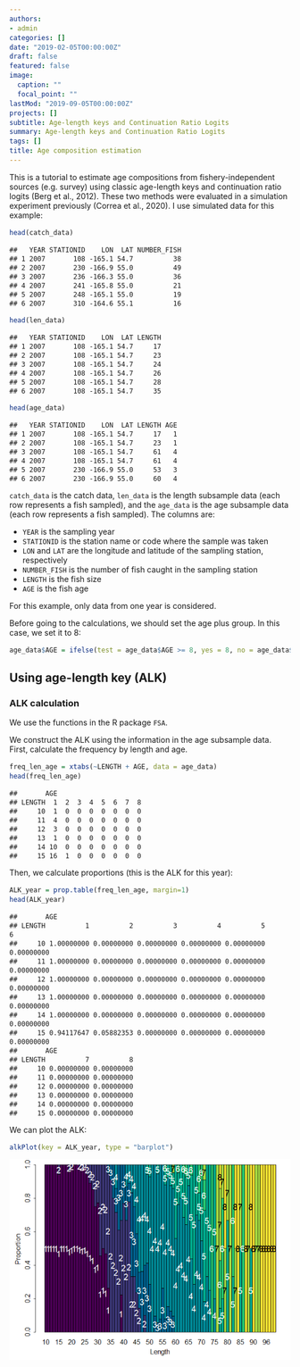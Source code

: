 ```yaml
---
authors:
- admin
categories: []
date: "2019-02-05T00:00:00Z"
draft: false
featured: false
image:
  caption: ""
  focal_point: ""
lastMod: "2019-09-05T00:00:00Z"
projects: []
subtitle: Age-length keys and Continuation Ratio Logits
summary: Age-length keys and Continuation Ratio Logits
tags: []
title: Age composition estimation
---
```


This is a tutorial to estimate age compositions from fishery-independent
sources (e.g. survey) using classic age-length keys and continuation
ratio logits (Berg et al., 2012). These two methods were evaluated in a
simulation experiment previously (Correa et al., 2020). I use simulated
data for this example:

``` r
head(catch_data)
```

    ##   YEAR STATIONID    LON  LAT NUMBER_FISH
    ## 1 2007       108 -165.1 54.7          38
    ## 2 2007       230 -166.9 55.0          49
    ## 3 2007       236 -166.3 55.0          36
    ## 4 2007       241 -165.8 55.0          21
    ## 5 2007       248 -165.1 55.0          19
    ## 6 2007       310 -164.6 55.1          16

``` r
head(len_data)
```

    ##   YEAR STATIONID    LON  LAT LENGTH
    ## 1 2007       108 -165.1 54.7     17
    ## 2 2007       108 -165.1 54.7     23
    ## 3 2007       108 -165.1 54.7     24
    ## 4 2007       108 -165.1 54.7     26
    ## 5 2007       108 -165.1 54.7     28
    ## 6 2007       108 -165.1 54.7     35

``` r
head(age_data)
```

    ##   YEAR STATIONID    LON  LAT LENGTH AGE
    ## 1 2007       108 -165.1 54.7     17   1
    ## 2 2007       108 -165.1 54.7     23   1
    ## 3 2007       108 -165.1 54.7     61   4
    ## 4 2007       108 -165.1 54.7     61   4
    ## 5 2007       230 -166.9 55.0     53   3
    ## 6 2007       230 -166.9 55.0     60   4

`catch_data` is the catch data, `len_data` is the length subsample data
(each row represents a fish sampled), and the `age_data` is the age
subsample data (each row represents a fish sampled). The columns are:

-   `YEAR` is the sampling year
-   `STATIONID` is the station name or code where the sample was taken
-   `LON` and `LAT` are the longitude and latitude of the sampling
    station, respectively
-   `NUMBER_FISH` is the number of fish caught in the sampling station
-   `LENGTH` is the fish size
-   `AGE` is the fish age

For this example, only data from one year is considered.

Before going to the calculations, we should set the age plus group. In
this case, we set it to 8:

``` r
age_data$AGE = ifelse(test = age_data$AGE >= 8, yes = 8, no = age_data$AGE)
```

Using age-length key (ALK)
--------------------------

### ALK calculation

We use the functions in the R package `FSA`.

We construct the ALK using the information in the age subsample data.
First, calculate the frequency by length and age.

``` r
freq_len_age = xtabs(~LENGTH + AGE, data = age_data)
head(freq_len_age)
```

    ##       AGE
    ## LENGTH  1  2  3  4  5  6  7  8
    ##     10  1  0  0  0  0  0  0  0
    ##     11  4  0  0  0  0  0  0  0
    ##     12  3  0  0  0  0  0  0  0
    ##     13  1  0  0  0  0  0  0  0
    ##     14 10  0  0  0  0  0  0  0
    ##     15 16  1  0  0  0  0  0  0

Then, we calculate proportions (this is the ALK for this year):

``` r
ALK_year = prop.table(freq_len_age, margin=1)
head(ALK_year)
```

    ##       AGE
    ## LENGTH          1          2          3          4          5          6
    ##     10 1.00000000 0.00000000 0.00000000 0.00000000 0.00000000 0.00000000
    ##     11 1.00000000 0.00000000 0.00000000 0.00000000 0.00000000 0.00000000
    ##     12 1.00000000 0.00000000 0.00000000 0.00000000 0.00000000 0.00000000
    ##     13 1.00000000 0.00000000 0.00000000 0.00000000 0.00000000 0.00000000
    ##     14 1.00000000 0.00000000 0.00000000 0.00000000 0.00000000 0.00000000
    ##     15 0.94117647 0.05882353 0.00000000 0.00000000 0.00000000 0.00000000
    ##       AGE
    ## LENGTH          7          8
    ##     10 0.00000000 0.00000000
    ##     11 0.00000000 0.00000000
    ##     12 0.00000000 0.00000000
    ##     13 0.00000000 0.00000000
    ##     14 0.00000000 0.00000000
    ##     15 0.00000000 0.00000000

We can plot the ALK:

``` r
alkPlot(key = ALK_year, type = "barplot")
```

![](index_files/figure-markdown_github/unnamed-chunk-5-1.png)